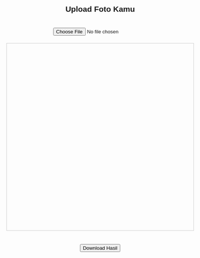 <!DOCTYPE html>
<html lang="id">
<head>
  <meta charset="UTF-8">
  <title>Twibbon SMK Ankes Ditkesad</title>
  <style>
    body {
      font-family: sans-serif;
      text-align: center;
      margin: 20px;
    }
    canvas {
      display: block;
      margin: 20px auto;
      border: 1px solid #ccc;
    }
    input {
      margin-top: 20px;
    }
  </style>
</head>
<body>
  <h2>Upload Foto Kamu</h2>
  <input type="file" id="upload" accept="image/*">
  <canvas id="canvas" width="768" height="768"></canvas>
  <br>
  <button onclick="downloadImage()">Download Hasil</button>

  <script>
    const upload = document.getElementById('upload');
    const canvas = document.getElementById('canvas');
    const ctx = canvas.getContext('2d');
    const frame = new Image();
    frame.src = '20250417_135849_0000.png'; // pastikan file ini 1 folder dengan HTML-nya

    upload.addEventListener('change', (e) => {
      const reader = new FileReader();
      reader.onload = function(event) {
        const img = new Image();
        img.onload = function() {
          // Gambar latar (foto user) menyesuaikan ukuran frame
          ctx.clearRect(0, 0, canvas.width, canvas.height);
          ctx.drawImage(img, 0, 0, canvas.width, canvas.height);
          ctx.drawImage(frame, 0, 0, canvas.width, canvas.height);
        }
        img.src = event.target.result;
      }
      reader.readAsDataURL(e.target.files[0]);
    });

    function downloadImage() {
      const link = document.createElement('a');
      link.download = 'twibbon_smk.png';
      link.href = canvas.toDataURL();
      link.click();
    }
  </script>
</body>
</html>
